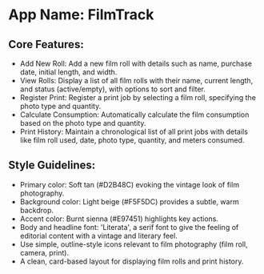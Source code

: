 # **App Name**: FilmTrack

## Core Features:

- Add New Roll: Add a new film roll with details such as name, purchase date, initial length, and width.
- View Rolls: Display a list of all film rolls with their name, current length, and status (active/empty), with options to sort and filter.
- Register Print: Register a print job by selecting a film roll, specifying the photo type and quantity.
- Calculate Consumption: Automatically calculate the film consumption based on the photo type and quantity.
- Print History: Maintain a chronological list of all print jobs with details like film roll used, date, photo type, quantity, and meters consumed.

## Style Guidelines:

- Primary color: Soft tan (#D2B48C) evoking the vintage look of film photography.
- Background color: Light beige (#F5F5DC) provides a subtle, warm backdrop.
- Accent color: Burnt sienna (#E97451) highlights key actions.
- Body and headline font: 'Literata', a serif font to give the feeling of editorial content with a vintage and literary feel.
- Use simple, outline-style icons relevant to film photography (film roll, camera, print).
- A clean, card-based layout for displaying film rolls and print history.